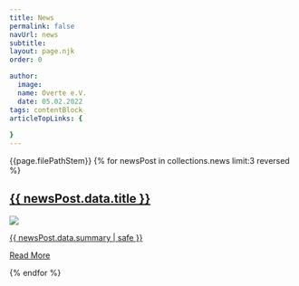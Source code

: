 ```yaml
---
title: News
permalink: false
navUrl: news
subtitle: 
layout: page.njk
order: 0

author:
  image: 
  name: Overte e.V.
  date: 05.02.2022
tags: contentBlock
articleTopLinks: {
  
}
---
```

{{page.filePathStem}}
{% for newsPost in collections.news limit:3 reversed %}
<div class="news--post"> 
    <a href="{{ newsPost.url }}">
        <h2>{{ newsPost.data.title }}</h2>
        <div class="news--content">
            <div class="news--content-image"><img src="./img/news-teasers/{{ newsPost.data.teaserImage }}"></div>
            <div class="news--content-summary">
                <p>{{ newsPost.data.summary | safe }}</p>
                <p class="news--read-more">Read More</p>
            </div>
        </div>
    </a>
</div>
{% endfor %} 
